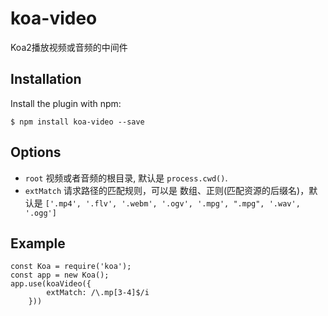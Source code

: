 koa-video
===================
Koa2播放视频或音频的中间件

Installation
--------

Install the plugin with npm:

```shell
$ npm install koa-video --save
```


Options
---------------------
- `root` 视频或者音频的根目录, 默认是 `process.cwd()`.
- `extMatch` 请求路径的匹配规则，可以是 数组、正则(匹配资源的后缀名)，默认是 `['.mp4', '.flv', '.webm', '.ogv', '.mpg', ".mpg", '.wav', '.ogg']`
 
Example
---------------------

```javasrcipt
const Koa = require('koa');
const app = new Koa();
app.use(koaVideo({
        extMatch: /\.mp[3-4]$/i
    }))
```